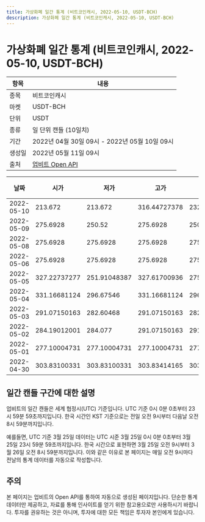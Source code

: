 ```yaml
---
title: 가상화폐 일간 통계 (비트코인캐시, 2022-05-10, USDT-BCH)
description: 가상화폐 일간 통계 (비트코인캐시, 2022-05-10, USDT-BCH)
---
```



가상화폐 일간 통계 (비트코인캐시, 2022-05-10, USDT-BCH)
===

|항목|내용|
|--|--|
|종목|비트코인캐시|
|마켓|USDT-BCH|
|단위|USDT|
|종류|일 단위 캔들 (10일치)|
|기간|2022년 04월 30일 09시 - 2022년 05월 10일 09시|
|생성일|2022년 05월 11일 09시|
|출처|[업비트 Open API](https://docs.upbit.com)|


|날짜|시가|저가|고가|종가|비고|
|--|--|--|--|--|--|
|2022-05-10|213.672|213.672|316.44727378|232.0|    |
|2022-05-09|275.6928|250.52|275.6928|250.52|    |
|2022-05-08|275.6928|275.6928|275.6928|275.6928|    |
|2022-05-06|275.6928|275.6928|275.6928|275.6928|    |
|2022-05-05|327.22737277|251.91048387|327.61700936|275.6928|    |
|2022-05-04|331.16681124|296.67546|331.16681124|296.67546|    |
|2022-05-03|291.07150163|282.60468|291.07150163|282.60468|    |
|2022-05-02|284.19012001|284.077|291.07150163|291.07150163|    |
|2022-05-01|277.10004731|277.10004731|277.10004731|277.10004731|    |
|2022-04-30|303.83100331|303.83100331|303.83414165|303.83414165|    |


일간 캔들 구간에 대한 설명
---


업비트의 일간 캔들은 세계 협정시(UTC) 기준입니다. 
UTC 기준 0시 0분 0초부터 23시 59분 59초까지입니다. 
한국 시간인 KST 기준으로는 전일 오전 9시부터 다음날 오전 8시 59분까지입니다. 


예를들면, UTC 기준 3월 25일 데이터는 UTC 시준 3월 25일 0시 0분 0초부터 3월 25일 23시 59분 59초까지입니다. 
한국 시간으로 표현하면 3월 25일 오전 9시부터 3월 26일 오전 8시 59분까지입니다. 
이와 같은 이유로 본 페이지는 매일 오전 9시마다 전날의 통계 데이터를 자동으로 작성합니다. 


주의
---


본 페이지는 업비트의 Open API를 통하여 자동으로 생성된 페이지입니다. 
단순한 통계 데이터만 제공하고, 자료를 통해 인사이트를 얻기 위한 참고용으로만 사용하시기 바랍니다. 
투자를 권유하는 것은 아니며, 투자에 대한 모든 책임은 투자자 본인에게 있습니다. 

